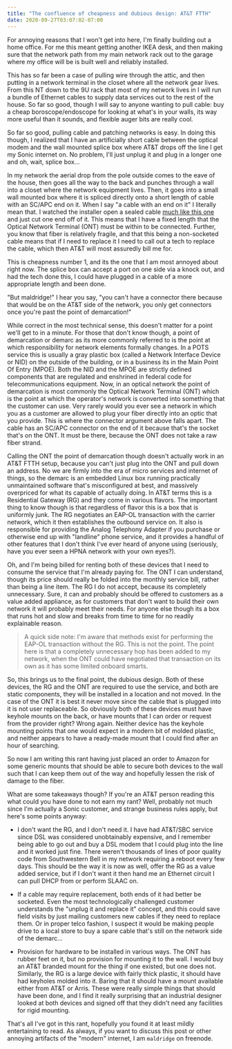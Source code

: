 ```yaml
---
title: "The confluence of cheapness and dubious design: AT&T FTTH"
date: 2020-09-27T03:07:02-07:00
---
```


For annoying reasons that I won't get into here, I'm finally building
out a home office.  For me this meant getting another IKEA desk, and
then making sure that the network path from my main network rack out
to the garage where my office will be is built well and reliably
installed.

This has so far been a case of pulling wire through the attic, and
then putting in a network terminal in the closet where all the network
gear lives.  From this NT down to the 9U rack that most of my network
lives in I will run a bundle of Ethernet cables to supply data
services out to the rest of the house.  So far so good, though I will
say to anyone wanting to pull cable: buy a cheap boroscope/endoscope
for looking at what's in your walls, its way more useful than it
sounds, and flexible auger bits are really cool.

So far so good, pulling cable and patching networks is easy.  In doing
this though, I realized that I have an artificially short cable
between the optical modem and the wall mounted splice box where AT&T
drops off the line I get my Sonic internet on.  No problem, I'll just
unplug it and plug in a longer one and oh, wait, splice box...

In my network the aerial drop from the pole outside comes to the eave
of the house, then goes all the way to the back and punches through a
wall into a closet where the network equipment lives.  Then, it goes
into a small wall mounted box where it is spliced directly onto a
short length of cable with an SC/APC end on it.  When I say "a cable
with an end on it" I literally mean that.  I watched the installer
open a sealed cable [much like this
one](https://www.amazon.com/gp/product/B07B89FV3P) and just cut one
end off of it.  This means that I have a fixed length that the Optical
Network Terminal (ONT) must be within to be connected.  Further, you
know that fiber is relatively fragile, and that this being a
non-socketed cable means that if I need to replace it I need to call
out a tech to replace the cable, which then AT&T will most assuredly
bill me for.

This is cheapness number 1, and its the one that I am most annoyed
about right now.  The splice box can accept a port on one side via a
knock out, and had the tech done this, I could have plugged in a cable
of a more appropriate length and been done.

"But maldridge!" I hear you say, "you can't have a connector there
because that would be on the AT&T side of the network, you only get
connectors once you're past the point of demarcation!"

While correct in the most technical sense, this doesn't matter for a
point we'll get to in a minute.  For those that don't know though, a
point of demarcation or demarc as its more commonly referred to is the
point at which responsibility for network elements formally changes.
In a POTS service this is usually a gray plastic box (called a Network
Interface Device or NID) on the outside of the building, or in a
business its in the Main Point Of Entry (MPOE).  Both the NID and the
MPOE are strictly defined components that are regulated and enshrined
in federal code for telecommunications equipment.  Now, in an optical
network the point of demarcation is most commonly the Optical Network
Terminal (ONT) which is the point at which the operator's network is
converted into something that the customer can use.  Very rarely would
you ever see a network in which you as a customer are allowed to plug
your fiber directly into an optic that you provide.  This is where the
connector argument above falls apart.  The cable has an SC/APC
connector on the end of it because that's the socket that's on the
ONT.  It must be there, because the ONT does not take a raw fiber
strand.

Calling the ONT the point of demarcation though doesn't actually work
in an AT&T FTTH setup, because you can't just plug into the ONT and
pull down an address.  No we are firmly into the era of micro services
and internet of things, so the demarc is an embedded Linux box running
practically unmaintained software that's misconfigured at best, and
massively overpriced for what its capable of actually doing.  In AT&T
terms this is a Residential Gateway (RG) and they come in various
flavors.  The important thing to know though is that regardless of
flavor this is a box that is uniformly junk.  The RG negotiates an
EAP-OL transaction with the carrier network, which it then establishes
the outbound service on.  It also is responsible for providing the
Analog Telephony Adapter if you purchase or otherwise end up with
"landline" phone service, and it provides a handful of other features
that I don't think I've ever heard of anyone using (seriously, have
you ever seen a HPNA network with your own eyes?).

Oh, and I'm being billed for renting both of these devices that I need
to consume the service that I'm already paying for.  The ONT I can
understand, though its price should really be folded into the monthly
service bill, rather than being a line item.  The RG I do not accept,
because its completely unnecessary.  Sure, it can and probably should
be offered to customers as a value added appliance, as for customers
that don't want to build their own network it will probably meet their
needs.  For anyone else though its a box that runs hot and slow and
breaks from time to time for no readily explainable reason.

> A quick side note: I'm aware that methods exist for performing the
> EAP-OL transaction without the RG.  This is not the point.  The
> point here is that a completely unnecessary hop has been added to my
> network, when the ONT could have negotiated that transaction on its
> own as it has some limited onboard smarts.

So, this brings us to the final point, the dubious design.  Both of
these devices, the RG and the ONT are required to use the service, and
both are static components, they will be installed in a location and
not moved.  In the case of the ONT it is best it never move since the
cable that is plugged into it is not user replaceable.  So obviously
both of these devices must have keyhole mounts on the back, or have
mounts that I can order or request from the provider right?  Wrong
again.  Neither device has the keyhole mounting points that one would
expect in a modern bit of molded plastic, and neither appears to have
a ready-made mount that I could find after an hour of searching.

So now I am writing this rant having just placed an order to Amazon
for some generic mounts that should be able to secure both devices to
the wall such that I can keep them out of the way and hopefully lessen
the risk of damage to the fiber.

What are some takeaways though?  If you're an AT&T person reading this
what could you have done to not earn my rant?  Well, probably not much
since I'm actually a Sonic customer, and strange business rules apply,
but here's some points anyway:

  * I don't want the RG, and I don't need it.  I have had AT&T/SBC
    service since DSL was considered unobtainably expensive, and I
    remember being able to go out and buy a DSL modem that I could
    plug into the line and it worked just fine.  There weren't
    thousands of lines of poor quality code from Southwestern Bell in
    my network requiring a reboot every few days.  This should be the
    way it is now as well, offer the RG as a value added service, but
    if I don't want it then hand me an Ethernet circuit I can pull
    DHCP from or perform SLAAC on.

  * If a cable may require replacement, both ends of it had better be
    socketed.  Even the most technologically challenged customer
    understands the "unplug it and replace it" concept, and this could
    save field visits by just mailing customers new cables if they
    need to replace them.  Or in proper telco fashion, I suspect it
    would be making people drive to a local store to buy a spare cable
    that's still on the network side of the demarc...

  * Provision for hardware to be installed in various ways.  The ONT
    has rubber feet on it, but no provision for mounting it to the
    wall.  I would buy an AT&T branded mount for the thing if one
    existed, but one does not.  Similarly, the RG is a large device
    with fairly thick plastic, it should have had keyholes molded into
    it.  Baring that it should have a mount available either from AT&T
    or Arris.  These were really simple things that should have been
    done, and I find it really surprising that an industrial designer
    looked at both devices and signed off that they didn't need any
    facilities for rigid mounting.

That's all I've got in this rant, hopefully you found it at least
mildly entertaining to read.  As always, if you want to discuss this
post or other annoying artifacts of the "modern" internet, I am
`maldridge` on freenode.
